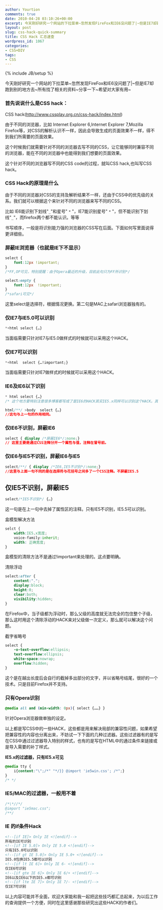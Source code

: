 ```yaml
---
author: Yourtion
comments: true
date: 2010-04-28 03:10:26+00:00
excerpt: 今天刚好研究一个网站的下拉菜单~忽然发现FireFox和IE6没问题了|~但是IE7却跑到别的地方去~所有找了相关的资料~分享一下~希望对大家有用~　　由于不同的浏览器对CSS的支持及解析结果不一样，还由于CSS中的优先级的关系。我们就可以根据这个来针对不同的浏览器来写不同的CSS
layout: post
slug: css-hack-quick-summary
title: CSS Hack 汇总速查
wordpress_id: 1067
categories:
- CSS+DIV
tags:
- CSS
---
```

{% include JB/setup %}

今天刚好研究一个网站的下拉菜单~忽然发现FireFox和IE6没问题了|~但是IE7却跑到别的地方去~所有找了相关的资料~分享一下~希望对大家有用~

### 首先说说什么是CSS hack：

CSS hack(http://www.cssplay.org.cn/css-hack/index.html)

由于不同的浏览器，比如 Internet Explorer 6,Internet Explorer 7,Mozilla Firefox等，对CSS的解析认识不一样，因此会导致生成的页面效果不一样，得不到我们所需要的页面效果。

这个时候我们就需要针对不同的浏览器去写不同的CSS，让它能够同时兼容不同的浏览器，能在不同的浏览器中也能得到我们想要的页面效果。

这个针对不同的浏览器写不同的CSS code的过程，就叫CSS hack,也叫写CSS hack。

### CSS Hack的原理是什么
由于不同的浏览器对CSS的支持及解析结果不一样，还由于CSS中的优先级的关系。我们就可以根据这个来针对不同的浏览器来写不同的CSS。

比如 IE6能识别下划线"```_```"和星号" ```*``` "，IE7能识别星号" ```*``` "，但不能识别下划线"```_```"，而firefox两个都不能认识。等等

书写顺序，一般是将识别能力强的浏览器的CSS写在后面。下面如何写里面说得更详细些。

### 屏蔽IE浏览器（也就是IE下不显示）

```css 
select {
	font:12px !important;
} 
/*FF,OP可见，特别提醒：由于Opera最近的升级，目前此句只为FF所识别*/

select:empty {
	font:12px  !important;
} 
/*safari可见*/
```

这里select是选择符，根据情况更换。第二句是MAC上safari浏览器独有的。


### 仅IE7与IE5.0可以识别

```css
*+html select {…}
```

当面临需要只针对IE7与IE5.0做样式的时候就可以采用这个HACK。

### 仅IE7可以识别

```css
*+html  select {…!important;}
```

当面临需要只针对IE7做样式的时候就可以采用这个HACK。

### IE6及IE6以下识别

```css
* html select {…}
/* 这个地方要特别注意很多博客都写成了是IE6的HACK其实IE5.x同样可以识别这个HACK。其它浏览器不识别。*/

html/**/ >body  select {…}
//这句与上一句的作用相同。
```


### 仅IE6不识别，屏蔽IE6

```css
select { display /*屏蔽IE6*/:none;}
// 这里主要是通过CSS注释分开一个属性与值，注释在冒号前。
```


### 仅IE6与IE5不识别，屏蔽IE6与IE5

```css
select/**/ { display /*IE6,IE5不识别*/:none;}
//这里与上面一句不同的是在选择符与花括号之间多了一个CSS注释。不屏蔽IE5.5
```


## 仅IE5不识别，屏蔽IE5
```css
select/*IE5不识别*/ {…}
```

这一句是在上一句中去掉了属性区的注释。只有IE5不识别，IE5.5可以识别。

盒模型解决方法

```css
selct {
	width:IE5.x宽度; 
	voice-family:inherit; 
	width: 正确宽度;
}
```
盒模型的清除方法不是通过!important来处理的。这点要明确。

清除浮动

```css
select:after {
	content:"."; 
	display:block; 
	height:0; 
	clear:both; 
	visibility:hidden;
}
```

在Firefox中，当子级都为浮动时，那么父级的高度就无法完全的包住整个子级，那么这时用这个清除浮动的HACK来对父级做一次定义，那么就可以解决这个问题。

截字省略号

```css
select { 
	-o-text-overflow:ellipsis; 
	text-overflow:ellipsis; 
	white-space:nowrap; 
	overflow:hidden; 
}
```

这个是在越出长度后会自行的截掉多出部分的文字，并以省略号结尾，很好的一个技术。只是目前Firefox并不支持。

### 只有Opera识别
```css
@media all and (min-width: 0px){ select {……} }

```

针对Opera浏览器做单独的设定。

以上都是写CSS中的一些HACK，这些都是用来解决局部的兼容性问题，如果希望把兼容性的内容也分离出来，不妨试一下下面的几种过滤器。这些过滤器有的是写在CSS中通过过滤器导入特别的样式，也有的是写在HTML中的通过条件来链接或是导入需要的补丁样式。

**IE5.x的过滤器，只有IE5.x可见**

```css
@media tty {
	i{content:"\";/*" "*/}} @import 'ie5win.css'; /*";}
}
/* */
```


### IE5/MAC的过滤器，一般用不着

```css
/*\*//*/
@import "ie5mac.css";
/**/
```


### IE 的if条件Hack
```html
<!--[if IE]> Only IE <![endif]-->
所有的IE可识别
<!--[if IE 5.0]> Only IE 5.0 <![endif]-->
只有IE5.0可以识别
<!--[if gt IE 5.0]> Only IE 5.0+ <![endif]-->
IE5.0包换IE5.5都可以识别
<!--[if lt IE 6]> Only IE 6- <![endif]-->
仅IE6可识别
<!--[if gte IE 6]> Only IE 6/+ <![endif]-->
IE6以及IE6以下的IE5.x都可识别
<!--[if lte IE 7]> Only IE 7/- <![endif]-->
仅IE7可识别

```

以上内容可能并不全面，欢迎大家能和我一起把这些技巧都汇总起来，为以后工作的查询提供一个方便，同时在这里感谢那些研究出这些HACK的作者们。
